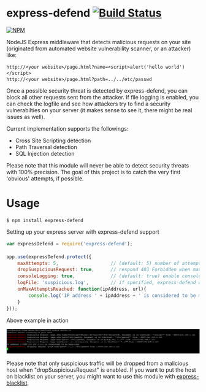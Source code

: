 # express-defend [![Build Status](https://travis-ci.org/akos-sereg/express-defend.png)](https://travis-ci.org/akos-sereg/express-defend)

[![NPM](https://nodei.co/npm/express-defend.png?downloads=true&stars=true)](https://nodei.co/npm/express-defend/)

NodeJS Express middleware that detects malicious requests on your site (originated from automated website vulnerability scanner, or an attacker) like:<br/>

```
http://<your website>/page.html?name=<script>alert('hello world')</script>
http://<your website>/page.html?path=../../etc/passwd
```

Once a possible security threat is detected by express-defend, you can block all other requests sent from the attacker. If file logging is enabled, you can check the logfile and see how attackers try to find a security vulnerabilties on your server (it makes sense to see it, there might be real issues as well).


Current implementation supports the followings:<br/>
* Cross Site Scripting detection
* Path Traversal detection
* SQL Injection detection

Please note that this module will never be able to detect security threats with 100% precision. The goal of this project is to catch the very first 'obvious' attempts, if possible.

# Usage

```
$ npm install express-defend
```

Setting up your express server with express-defend support
```javascript
var expressDefend = require('express-defend');

app.use(expressDefend.protect({ 
    maxAttempts: 5,                   // (default: 5) number of attempts until "onMaxAttemptsReached" gets triggered
    dropSuspiciousRequest: true,      // respond 403 Forbidden when max attempts count is reached
    consoleLogging: true,             // (default: true) enable console logging
    logFile: 'suspicious.log',        // if specified, express-defend will log it's output here
    onMaxAttemptsReached: function(ipAddress, url){
        console.log('IP address ' + ipAddress + ' is considered to be malicious, URL: ' + url);
    } 
}));
```

Above example in action

![Screenshot](https://raw.githubusercontent.com/akos-sereg/express-defend/master/doc/sample.png "Above example in action")

Please note that only suspicious traffic will be dropped from a malicious host when "dropSuspiciousRequest" is enabled. 
If you want to put the host on blacklist on your server, you might want to use this module with [express-blacklist](https://github.com/akos-sereg/express-blacklist).
